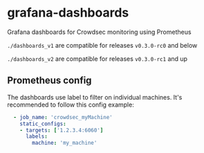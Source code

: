 # grafana-dashboards
Grafana dashboards for Crowdsec monitoring using Prometheus


`./dashboards_v1` are compatible for releases `v0.3.0-rc0` and below

`./dashboards_v2` are compatible for releases `v0.3.0-rc1` and up 


## Prometheus config
The dashboards use label to filter on individual machines. It's recommended to follow this config example:

```yaml
  - job_name: 'crowdsec_myMachine'
    static_configs:
    - targets: ['1.2.3.4:6060']
      labels:
        machine: 'my_machine'
```
